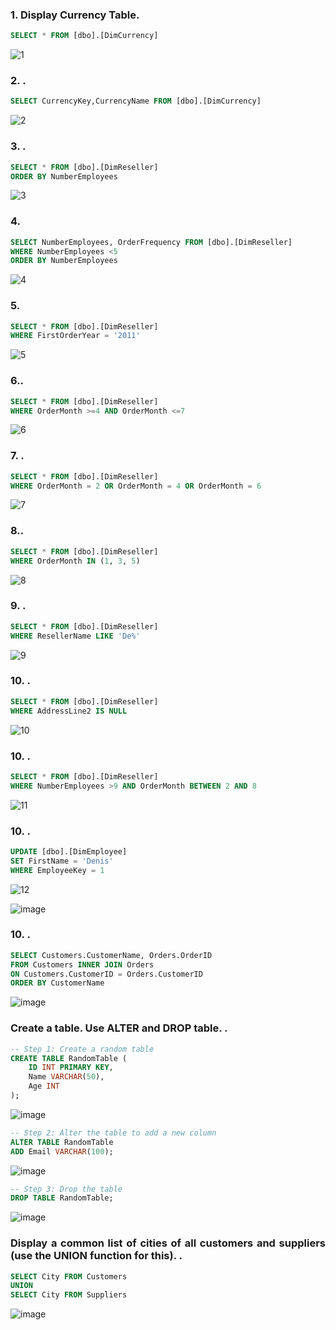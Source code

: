 ### <a name="kropka1"><p align="justify">1. Display Currency Table.</p></a>

```sql
SELECT * FROM [dbo].[DimCurrency]
```

![1](https://github.com/denispatric/denispatric/assets/83760732/7bd75ba1-a940-45bd-92d1-6c6fb80ab3b4)



### <a name="kropka2"><p align="justify">2. .</p></a>

```sql
SELECT CurrencyKey,CurrencyName FROM [dbo].[DimCurrency]
```

![2](https://github.com/denispatric/denispatric/assets/83760732/9a45a9ae-671a-479f-b83e-52a43a931507)



### <a name="kropka3"><p align="justify">3. .</p></a>

```sql
SELECT * FROM [dbo].[DimReseller]
ORDER BY NumberEmployees
```

![3](https://github.com/denispatric/denispatric/assets/83760732/1ed8ceca-5155-4fcb-b537-157e6735da44)



### <a name="kropka4"><p align="justify">4. </p></a>

```sql
SELECT NumberEmployees, OrderFrequency FROM [dbo].[DimReseller]
WHERE NumberEmployees <5
ORDER BY NumberEmployees
```

![4](https://github.com/denispatric/denispatric/assets/83760732/74ec685a-eb70-453f-9456-505ed4d6ec46)



### <a name="kropka5"><p align="justify">5. </p></a>

```sql
SELECT * FROM [dbo].[DimReseller]
WHERE FirstOrderYear = '2011'
```

![5](https://github.com/denispatric/denispatric/assets/83760732/35334868-c505-4c12-a38c-10d9c1071899)



### <a name="kropka6"><p align="justify">6..</p></a>

```sql
SELECT * FROM [dbo].[DimReseller]
WHERE OrderMonth >=4 AND OrderMonth <=7
```

![6](https://github.com/denispatric/denispatric/assets/83760732/686087e3-7a5c-4998-a2bc-5ce021a9cc68)


### <a name="kropka7"><p align="justify">7. .</p></a>

```sql
SELECT * FROM [dbo].[DimReseller]
WHERE OrderMonth = 2 OR OrderMonth = 4 OR OrderMonth = 6
```

![7](https://github.com/denispatric/denispatric/assets/83760732/762e7371-fdfc-4580-81c8-980104f024db)



### <a name="kropka8"><p align="justify">8..</p></a>

```sql
SELECT * FROM [dbo].[DimReseller]
WHERE OrderMonth IN (1, 3, 5)
```

![8](https://github.com/denispatric/denispatric/assets/83760732/1b0cb0aa-4efd-4229-8363-60743b7088ff)


### <a name="kropka9"><p align="justify">9. .</p></a>

```sql
SELECT * FROM [dbo].[DimReseller]
WHERE ResellerName LIKE 'De%'
```

![9](https://github.com/denispatric/denispatric/assets/83760732/891dd80d-29db-45b9-acc8-8ac1c4bc1ba3)


### <a name="kropka10"><p align="justify">10. .</p></a>

```sql
SELECT * FROM [dbo].[DimReseller]
WHERE AddressLine2 IS NULL
```

![10](https://github.com/denispatric/denispatric/assets/83760732/737ec940-4223-455d-8f81-aa313a06e9a3)


### <a name="kropka10"><p align="justify">10. .</p></a>

```sql
SELECT * FROM [dbo].[DimReseller]
WHERE NumberEmployees >9 AND OrderMonth BETWEEN 2 AND 8
```

![11](https://github.com/denispatric/denispatric/assets/83760732/dc5ac411-0b2d-46d4-9047-6919333cbabc)

### <a name="kropka10"><p align="justify">10. .</p></a>

```sql
UPDATE [dbo].[DimEmployee]
SET FirstName = 'Denis'
WHERE EmployeeKey = 1
```

![12](https://github.com/denispatric/denispatric/assets/83760732/0e462028-5eda-47e2-a18c-a0cc8bffa22c)

![image](https://github.com/denispatric/denispatric/assets/83760732/93fcd334-ece5-43ff-a540-414a22633d37)


### <a name="kropka10"><p align="justify">10. .</p></a>

```sql
SELECT Customers.CustomerName, Orders.OrderID
FROM Customers INNER JOIN Orders
ON Customers.CustomerID = Orders.CustomerID
ORDER BY CustomerName
```
![image](https://github.com/denispatric/denispatric/assets/83760732/e8ecf0e2-c651-452c-91b6-d4d3051838bd)



### <a name="kropka10"><p align="justify">Create a table. Use ALTER and DROP table. .</p></a>

```sql
-- Step 1: Create a random table
CREATE TABLE RandomTable (
    ID INT PRIMARY KEY,
    Name VARCHAR(50),
    Age INT
);
```
![image](https://github.com/denispatric/denispatric/assets/83760732/fe0682c1-d668-4d6f-aab6-b9358bf50bc8)

```sql
-- Step 2: Alter the table to add a new column
ALTER TABLE RandomTable
ADD Email VARCHAR(100);
```
![image](https://github.com/denispatric/denispatric/assets/83760732/cc5516e4-eb71-4d1b-9da9-8a72a5f8e3e1)

```sql
-- Step 3: Drop the table
DROP TABLE RandomTable;
```
![image](https://github.com/denispatric/denispatric/assets/83760732/986e3dfc-6c11-4350-9af1-9442500859a6)

### <a name="kropka10"><p align="justify">Display a common list of cities of all customers and suppliers (use the UNION function for this). .</p></a>

```sql
SELECT City FROM Customers
UNION
SELECT City FROM Suppliers
```
![image](https://github.com/denispatric/denispatric/assets/83760732/bd7f5cc8-efc4-4692-b0dc-bc26e2f527cb)

